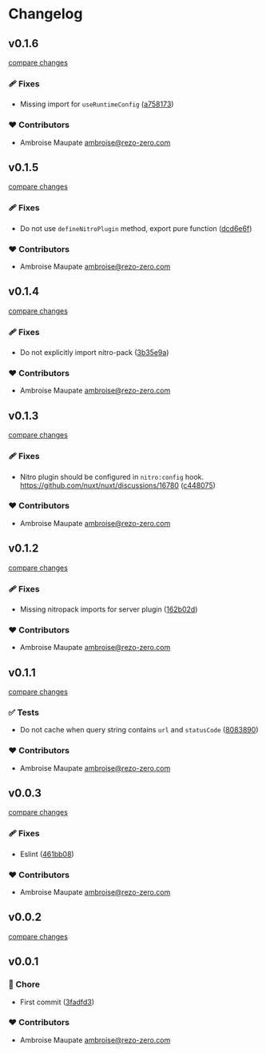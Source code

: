 # Changelog


## v0.1.6

[compare changes](https://github.com/rezozero/nuxt-cache-control/compare/v0.1.5...v0.1.6)

### 🩹 Fixes

- Missing import for `useRuntimeConfig` ([a758173](https://github.com/rezozero/nuxt-cache-control/commit/a758173))

### ❤️ Contributors

- Ambroise Maupate <ambroise@rezo-zero.com>

## v0.1.5

[compare changes](https://github.com/rezozero/nuxt-cache-control/compare/v0.1.4...v0.1.5)

### 🩹 Fixes

- Do not use `defineNitroPlugin` method, export pure function ([dcd6e6f](https://github.com/rezozero/nuxt-cache-control/commit/dcd6e6f))

### ❤️ Contributors

- Ambroise Maupate <ambroise@rezo-zero.com>

## v0.1.4

[compare changes](https://github.com/rezozero/nuxt-cache-control/compare/v0.1.3...v0.1.4)

### 🩹 Fixes

- Do not explicitly import nitro-pack ([3b35e9a](https://github.com/rezozero/nuxt-cache-control/commit/3b35e9a))

### ❤️ Contributors

- Ambroise Maupate <ambroise@rezo-zero.com>

## v0.1.3

[compare changes](https://github.com/rezozero/nuxt-cache-control/compare/v0.1.2...v0.1.3)

### 🩹 Fixes

- Nitro plugin should be configured in `nitro:config` hook. https://github.com/nuxt/nuxt/discussions/16780 ([c448075](https://github.com/rezozero/nuxt-cache-control/commit/c448075))

### ❤️ Contributors

- Ambroise Maupate <ambroise@rezo-zero.com>

## v0.1.2

[compare changes](https://github.com/rezozero/nuxt-cache-control/compare/v0.1.1...v0.1.2)

### 🩹 Fixes

- Missing nitropack imports for server plugin ([162b02d](https://github.com/rezozero/nuxt-cache-control/commit/162b02d))

### ❤️ Contributors

- Ambroise Maupate <ambroise@rezo-zero.com>

## v0.1.1

[compare changes](https://github.com/rezozero/nuxt-cache-control/compare/v0.0.3...v0.1.1)

### ✅ Tests

- Do not cache when query string contains `url` and `statusCode` ([8083890](https://github.com/rezozero/nuxt-cache-control/commit/8083890))

### ❤️ Contributors

- Ambroise Maupate <ambroise@rezo-zero.com>

## v0.0.3

[compare changes](https://github.com/rezozero/nuxt-cache-control/compare/v0.0.2...v0.0.3)

### 🩹 Fixes

- Eslint ([461bb08](https://github.com/rezozero/nuxt-cache-control/commit/461bb08))

### ❤️ Contributors

- Ambroise Maupate <ambroise@rezo-zero.com>

## v0.0.2

[compare changes](https://github.com/rezozero/nuxt-cache-control/compare/v0.0.1...v0.0.2)

## v0.0.1


### 🏡 Chore

- First commit ([3fadfd3](https://github.com/rezozero/nuxt-cache-control/commit/3fadfd3))

### ❤️ Contributors

- Ambroise Maupate <ambroise@rezo-zero.com>

